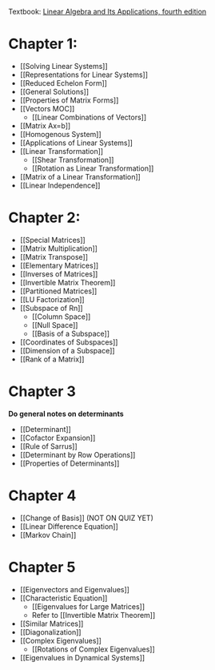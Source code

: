 Textbook: [Linear Algebra and Its Applications, fourth edition](https://www.wolfram.com/books/profile.cgi?id=7938)

# Chapter 1:

- [[Solving Linear Systems]]
- [[Representations for Linear Systems]]
- [[Reduced Echelon Form]]
- [[General Solutions]]
- [[Properties of Matrix Forms]]
- [[Vectors MOC]] 
	- [[Linear Combinations of Vectors]]
- [[Matrix Ax=b]]
- [[Homogenous System]]
- [[Applications of Linear Systems]]
- [[Linear Transformation]]
	- [[Shear Transformation]]
	- [[Rotation as Linear Transformation]]
- [[Matrix of a Linear Transformation]]
- [[Linear Independence]]

# Chapter 2:

- [[Special Matrices]]
- [[Matrix Multiplication]]
- [[Matrix Transpose]]
- [[Elementary Matrices]]
- [[Inverses of Matrices]]
- [[Invertible Matrix Theorem]]
- [[Partitioned Matrices]]
- [[LU Factorization]]
- [[Subspace of Rn]]
	- [[Column Space]]
	- [[Null Space]]
	- [[Basis of a Subspace]]
- [[Coordinates of Subspaces]]
- [[Dimension of a Subspace]]
- [[Rank of a Matrix]]

# Chapter 3

**Do general notes on determinants**
- [[Determinant]]
- [[Cofactor Expansion]]
- [[Rule of Sarrus]]
- [[Determinant by Row Operations]]
- [[Properties of Determinants]]

# Chapter 4

- [[Change of Basis]] (NOT ON QUIZ YET)
- [[Linear Difference Equation]]
- [[Markov Chain]]

# Chapter 5

- [[Eigenvectors and Eigenvalues]]
- [[Characteristic Equation]]
	- [[Eigenvalues for Large Matrices]]
	- Refer to [[Invertible Matrix Theorem]]
- [[Similar Matrices]]
- [[Diagonalization]]
- [[Complex Eigenvalues]]
	- [[Rotations of Complex Eigenvalues]]
- [[Eigenvalues in Dynamical Systems]]

